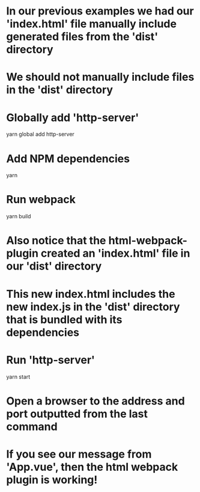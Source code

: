 # In our previous examples we had our 'index.html' file manually include generated files from the 'dist' directory

# We should not manually include files in the 'dist' directory

# Globally add 'http-server'
yarn global add http-server

# Add NPM dependencies
yarn

# Run webpack 
yarn build

# Also notice that the html-webpack-plugin created an 'index.html' file in our 'dist' directory

# This new index.html includes the new index.js in the 'dist' directory that is bundled with its dependencies

# Run 'http-server'
yarn start

# Open a browser to the address and port outputted from the last command

# If you see our message from 'App.vue', then the html webpack plugin is working!
